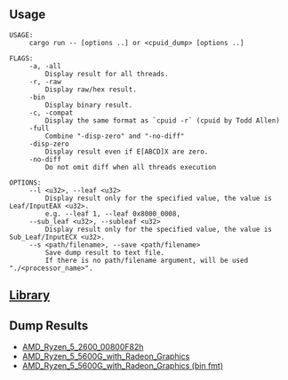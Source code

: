 ## Usage
```
USAGE:
     cargo run -- [options ..] or <cpuid_dump> [options ..]

FLAGS:
     -a, -all
         Display result for all threads.
     -r, -raw
         Display raw/hex result.
     -bin
         Display binary result.
     -c, -compat
         Display the same format as `cpuid -r` (cpuid by Todd Allen)
     -full
         Combine "-disp-zero" and "-no-diff"
     -disp-zero
         Display result even if E[ABCD]X are zero.
     -no-diff
         Do not omit diff when all threads execution

OPTIONS:
     --l <u32>, --leaf <u32>
         Display result only for the specified value, the value is Leaf/InputEAX <u32>.
         e.g. --leaf 1, --leaf 0x8000_0008,
     --sub_leaf <u32>, --subleaf <u32>
         Display result only for the specified value, the value is Sub_Leaf/InputECX <u32>.
     --s <path/filename>, --save <path/filename>
         Save dump result to text file.
         If there is no path/filename argument, will be used "./<processor_name>".
```

## [Library](/lib)

## Dump Results
 * [AMD_Ryzen_5_2600_00800F82h](./dump_result/AMD_Ryzen_5_2600_00800F82h.txt)
 * [AMD_Ryzen_5_5600G_with_Radeon_Graphics](./dump_result/AMD_Ryzen_5_5600G_with_Radeon_Graphics_00A50F00.txt)
 * [AMD_Ryzen_5_5600G_with_Radeon_Graphics (bin fmt)](./dump_result/AMD_Ryzen_5_5600G_with_Radeon_Graphics_00A50F00_bin.txt)
